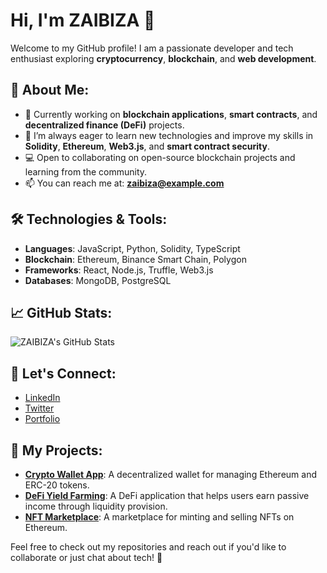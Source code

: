 # Hi, I'm ZAIBIZA 👋

Welcome to my GitHub profile! I am a passionate developer and tech enthusiast exploring **cryptocurrency**, **blockchain**, and **web development**.

## 🚀 About Me:
- 🔧 Currently working on **blockchain applications**, **smart contracts**, and **decentralized finance (DeFi)** projects.
- 🌱 I’m always eager to learn new technologies and improve my skills in **Solidity**, **Ethereum**, **Web3.js**, and **smart contract security**.
- 💻 Open to collaborating on open-source blockchain projects and learning from the community.
- 📫 You can reach me at: **zaibiza@example.com**

## 🛠 Technologies & Tools:
- **Languages**: JavaScript, Python, Solidity, TypeScript
- **Blockchain**: Ethereum, Binance Smart Chain, Polygon
- **Frameworks**: React, Node.js, Truffle, Web3.js
- **Databases**: MongoDB, PostgreSQL

## 📈 GitHub Stats:
![ZAIBIZA's GitHub Stats](https://github-readme-stats.vercel.app/api?username=ZAIBIZA&show_icons=true&count_private=true&hide=prs&theme=radical)

## 🔗 Let's Connect:
- [LinkedIn](https://www.linkedin.com/in/zaibiza)
- [Twitter]([https://twitter.com/zaibiza](https://x.com/ZAIBIZAKAKZANET))
- [Portfolio](https://www.zaibiza.com)

## 📂 My Projects:
- **[Crypto Wallet App](https://github.com/ZAIBIZA/crypto-wallet)**: A decentralized wallet for managing Ethereum and ERC-20 tokens.
- **[DeFi Yield Farming](https://github.com/ZAIBIZA/defi-yield-farming)**: A DeFi application that helps users earn passive income through liquidity provision.
- **[NFT Marketplace](https://github.com/ZAIBIZA/nft-marketplace)**: A marketplace for minting and selling NFTs on Ethereum.

Feel free to check out my repositories and reach out if you'd like to collaborate or just chat about tech! 🌟

